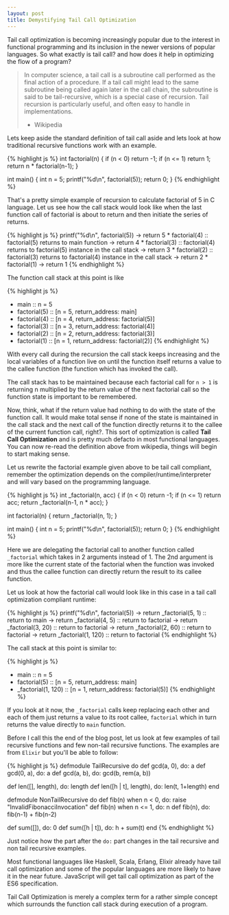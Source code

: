```yaml
---
layout: post
title: Demystifying Tail Call Optimization
---
```


Tail call optimization is becoming increasingly popular due to the interest in functional programming and its inclusion in the newer versions of popular languages. So what exactly is tail call? and how does it help in optimizing the flow of a program?

> In computer science, a tail call is a subroutine call performed as the final action of a procedure. If a tail call might lead to the same subroutine being called again later in the call chain, the subroutine is said to be tail-recursive, which is a special case of recursion. Tail recursion is particularly useful, and often easy to handle in implementations.
>
> - Wikipedia

Lets keep aside the standard definition of tail call aside and lets look at how traditional recursive functions work with an example.

{% highlight js %}
int factorial(n) {
  if (n < 0) return -1;
  if (n <= 1) return 1;
  return n * factorial(n-1);
}

int main() {
  int n = 5;
  printf("%d\n", factorial(5));
  return 0;
}
{% endhighlight %}

That's a pretty simple example of recursion to calculate factorial of 5 in C language. Let us see how the call stack would look like when the last function call of factorial is about to return and then initiate the series of returns.

{% highlight js %}
printf("%d\n", factorial(5))
  -> return 5 * factorial(4) :: factorial(5) returns to main function
    -> return 4 * factorial(3) :: factorial(4) returns to factorial(5) instance in the call stack
      -> return 3 * factorial(2) :: factorial(3) returns to factorial(4) instance in the call stack
        -> return 2 * factorial(1)
          -> return 1
{% endhighlight %}

The function call stack at this point is like

{% highlight js %}
- main :: n = 5
- factorial(5) :: [n = 5, return_address: main]
- factorial(4) :: [n = 4, return_address: factorial(5)]
- factorial(3) :: [n = 3, return_address: factorial(4)]
- factorial(2) :: [n = 2, return_address: factorial(3)]
- factorial(1) :: [n = 1, return_address: factorial(2)]
{% endhighlight %}

With every call during the recursion the call stack keeps increasing and the local variables of a function live on until the function itself returns a value to the callee function (the function which has invoked the call).

The call stack has to be maintained because each factorial call for `n > 1` is returning n multiplied by the return value of the next factorial call so the function state is important to be remembered.

Now, think, what if the return value had nothing to do with the state of the function call. It would make total sense if none of the state is maintained in the call stack and the next call of the function directly returns it to the callee of the current function call, right?. This sort of optimization is called **Tail Call Optimization** and is pretty much defacto in most functional languages. You can now re-read the definition above from wikipedia, things will begin to start making sense.

Let us rewrite the factorial example given above to be tail call compliant, remember the optimization depends on the compiler/runtime/interpreter and will vary based on the programming language.

{% highlight js %}
int _factorial(n, acc) {
  if (n < 0) return -1;
  if (n <= 1) return acc;
  return _factorial(n-1, n * acc);
}

int factorial(n) {
  return _factorial(n, 1);
}

int main() {
  int n = 5;
  printf("%d\n", factorial(5));
  return 0;
}
{% endhighlight %}

Here we are delegating the factorial call to another function called `_factorial` which takes in 2 arguments instead of 1. The 2nd argument is more like the current state of the factorial when the function was invoked and thus the callee function can directly return the result to its callee function.

Let us look at how the factorial call would look like in this case in a tail call optimization compliant runtime:

{% highlight js %}
printf("%d\n", factorial(5))
  -> return _factorial(5, 1) :: return to main
    -> return _factorial(4, 5) :: return to factorial
    -> return _factorial(3, 20) :: return to factorial
    -> return _factorial(2, 60) :: return to factorial
    -> return _factorial(1, 120) :: return to factorial
{% endhighlight %}

The call stack at this point is similar to:

{% highlight js %}
- main :: n = 5
- factorial(5) :: [n = 5, return_address: main]
- _factorial(1, 120) :: [n = 1, return_address: factorial(5)]
{% endhighlight %}

If you look at it now, the `_factorial` calls keep replacing each other and each of them just returns a value to its root callee, `factorial` which in turn returns the value directly to `main` function.

Before I call this the end of the blog post, let us look at few examples of tail recursive functions and few non-tail recursive functions. The examples are from `Elixir` but you'll be able to follow:

{% highlight js %}
defmodule TailRecursive do
  def gcd(a, 0), do: a
  def gcd(0, a), do: a
  def gcd(a, b), do: gcd(b, rem(a, b))

  def len([], length), do: length
  def len([h | t], length), do: len(t, 1+length)
end

defmodule NonTailRecursive do
  def fib(n) when n < 0, do: raise "InvalidFibonacciInvocation"
  def fib(n) when n <= 1, do: n
  def fib(n), do: fib(n-1) + fib(n-2)

  def sum([]), do: 0
  def sum([h | t]), do: h + sum(t)
end
{% endhighlight %}

Just notice how the part after the `do:` part changes in the tail recursive and non tail recursive examples.

Most functional languages like Haskell, Scala, Erlang, Elixir already have tail call optimization and some of the popular languages are more likely to have it in the near future. JavaScript will get tail call optimization as part of the ES6 specification.

Tail Call Optimization is merely a complex term for a rather simple concept which surrounds the function call stack during execution of a program.
